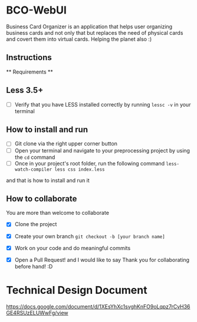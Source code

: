 # BCO-WebUI

Business Card Organizer is an application that helps user organizing business cards and not only that
but replaces the need of physical cards and covert them into virtual cards. Helping the planet also :)

## Instructions

** Requirements **

## Less 3.5+

* [ ] Verify that you have LESS installed correctly by running `lessc -v` in your terminal

## How to install and run
* [ ] Git clone via the right upper corner button
* [ ] Open your terminal and navigate to your preprocessing project by using the `cd` command
* [ ] Once in your project's root folder, run the following command `less-watch-compiler less css index.less`

and that is how to install and run it

## How to collaborate

You are more than welcome to collaborate

* [x] Clone the project

* [x] Create your own branch `git checkout -b [your branch name]`

* [x] Work on your code and do meaningful commits

* [x] Open a Pull Request! and I would like to say Thank you for collaborating before hand! :D

# Technical Design Document
https://docs.google.com/document/d/1XEsYhXc1svghKnFO9oLqpz7rCvH36GE4RSUzELUWwFg/view